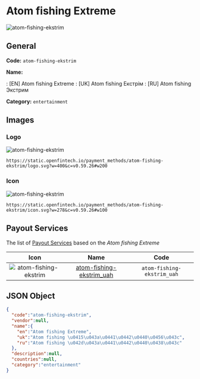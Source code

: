 
# Atom fishing Extreme 
![atom-fishing-ekstrim](https://static.openfintech.io/payment_methods/atom-fishing-ekstrim/logo.svg?w=400&c=v0.59.26#w200)  

## General 
**Code:** `atom-fishing-ekstrim` 
 
**Name:** 
 
:	[EN] Atom fishing Extreme 
:	[UK] Atom fishing Екстрім 
:	[RU] Atom fishing Экстрим 
 
**Category:** `entertainment` 
 

## Images 

### Logo 
![atom-fishing-ekstrim](https://static.openfintech.io/payment_methods/atom-fishing-ekstrim/logo.svg?w=400&c=v0.59.26#w200)  

```
https://static.openfintech.io/payment_methods/atom-fishing-ekstrim/logo.svg?w=400&c=v0.59.26#w200
```  

### Icon 
![atom-fishing-ekstrim](https://static.openfintech.io/payment_methods/atom-fishing-ekstrim/icon.svg?w=278&c=v0.59.26#w100)  

```
https://static.openfintech.io/payment_methods/atom-fishing-ekstrim/icon.svg?w=278&c=v0.59.26#w100
```  

## Payout Services 
 
The list of [Payout Services](/payout-services/) based on the _Atom fishing Extreme_ 

|Icon|Name|Code| 
|:---:|:---:|:---:| 
|![atom-fishing-ekstrim](https://static.openfintech.io/payout_methods/atom-fishing-ekstrim/icon.svg?w=278&c=v0.59.26#w40) |[atom-fishing-ekstrim_uah](/payout-services/atom-fishing-ekstrim_uah/)|`atom-fishing-ekstrim_uah`| 
 

## JSON Object 

```json
{
  "code":"atom-fishing-ekstrim",
  "vendor":null,
  "name":{
    "en":"Atom fishing Extreme",
    "uk":"Atom fishing \u0415\u043a\u0441\u0442\u0440\u0456\u043c",
    "ru":"Atom fishing \u042d\u043a\u0441\u0442\u0440\u0438\u043c"
  },
  "description":null,
  "countries":null,
  "category":"entertainment"
}
```  
